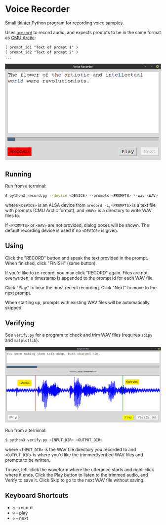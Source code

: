 # Voice Recorder

Small [tkinter](https://wiki.python.org/moin/TkInter) Python program for recording voice samples.

Uses [`arecord`](https://linux.die.net/man/1/arecord) to record audio, and expects prompts to be in the same format as [CMU Arctic](http://www.festvox.org/cmu_arctic/):

```
( prompt_id1 "Text of prompt 1" )
( prompt_id2 "Text of prompt 2" )
...
```

![Recording screenshot](img/screenshot.png)

## Running

Run from a terminal:

```sh
$ python3 record.py --device <DEVICE> --prompts <PROMPTS> --wav <WAV>
```

where `<DEVICE>` is an ALSA device from `arecord -L`, `<PROMPTS>` is a text file with prompts (CMU Arctic format), and `<WAV>` is a directory to write WAV files to.

If `<PROMPTS>` or `<WAV>` are not provided, dialog boxes will be shown. The default recording device is used if no `<DEVICE>` is given.

## Using

Click the "RECORD" button and speak the text provided in the prompt. When finished, click "FINISH" (same button).

If you'd like to re-record, you may click "RECORD" again. Files are not overwritten; a timestamp is appended to the prompt id for each WAV file.

Click "Play" to hear the most recent recording. Click "Next" to move to the next prompt.

When starting up, prompts with existing WAV files will be automatically skipped.

## Verifying

See `verify.py` for a program to check and trim WAV files (requires `scipy` and `matplotlib`).

![Verifying screenshot](img/screenshot2.png)

Run from a terminal:

```sh
$ python3 verify.py <INPUT_DIR> <OUTPUT_DIR>
```

where `<INPUT_DIR>` is the WAV file directory you recorded to and `<OUTPUT_DIR>` is where you'd like the trimmed/verified WAV files and prompts to be written.

To use, left-click the waveform where the utterance starts and right-click where it ends. Click the Play button to listen to the trimmed audio, and Verify to save it. Click Skip to go to the next WAV file without saving.

## Keyboard Shortcuts

* `q` - record
* `w` - play
* `e` - next

